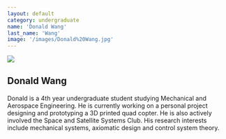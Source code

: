```yaml
---
layout: default
category: undergraduate
name: 'Donald Wang'
last_name: 'Wang'
image: '/images/Donald%20Wang.jpg'
---
```


<img src="{{ page.image }}">

<h2 class="team-title">Donald Wang</h2>
<h4 class="team-position"></h4>
<p>Donald is a 4th year undergraduate student studying Mechanical and Aerospace Engineering. He is currently working on a personal project designing and prototyping a 3D printed quad copter. He is also actively involved the Space and Satellite Systems Club. His research interests include mechanical systems, axiomatic design and control system theory.</p>
<ul class="team-member-other-info"></ul>
